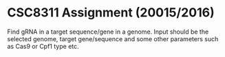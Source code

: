 # CSC8311 Assignment (20015/2016)

Find gRNA in a target sequence/gene in a genome.
Input should be the selected genome, target gene/sequence and some other parameters such as
Cas9 or Cpf1 type etc.
